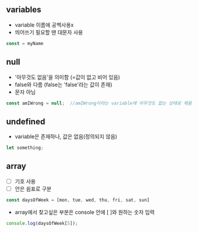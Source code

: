 ## variables
 - variable 이름에 공백사용x
 - 띄어쓰기 필요할 땐 대문자 사용
 ```javascript
 const = myName
 ```
 
 ## null
  - '아무것도 없음'을 의미함 (=값이 없고 비어 있음)
  - false와 다름 (false는 'false'라는 값이 존재)
  - 문자 아님
  ```javascript
  const amIWrong = null;  //amIWrong이라는 variable에 아무것도 없는 상태로 채움
  ```
  
  ## undefined
   - variable은 존재하나, 값은 없음(정의되지 않음)
   ```javascript
   let something;
   ```
   
   ## array
   - [   ] 기호 사용
   - [   ] 안은 쉼표로 구분
   ```javascript
   const daysOfWeek = [mon, tue, wed, thu, fri, sat, sun]
   ```
   - array에서 찾고싶은 부분은 console 안에 [   ]와 원하는 숫자 입력
   ```javascript
   console.log(daysOfWeek[5]);
   ```
